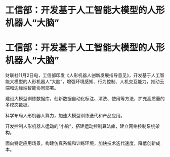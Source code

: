 # 工信部：开发基于人工智能大模型的人形机器人“大脑”

# 工信部：开发基于人工智能大模型的人形机器人“大脑”

财联社11月2日电，工信部印发《人形机器人创新发展指导意见》，开发基于人工智能大模型的人形机器人“大脑”，增强环境感知、行为控制、人机交互能力，推动云端和边缘端智能协同部署。

建设大模型训练数据库，创新数据自动化标注、清洗、使用等方法，扩充高质量的多模态数据。

科学布局人形机器人算力，加速大模型训练迭代和产品应用。

开发控制人形机器人运动的“小脑”，搭建运动控制算法库，建立网络控制系统架构。

面向特定应用场景，构建仿真系统和训练环境，加快技术迭代速度，降低创新成本。

